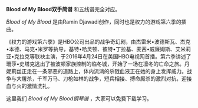 

**Blood of My Blood双手简谱** 和五线谱完全对应。

_Blood of My Blood_ 是由Ramin Djawadi创作，同时也是权力的游戏第六季的插曲。

《权力的游戏第六季》是HBO公司出品的战争奇幻剧，由杰雷米•波德斯瓦、杰克•本德、马克•米罗等执导，基特•哈灵顿、彼特•丁拉基、麦茜•威廉姆斯、艾米莉亚•克拉克等联袂主演，于2016年4月24日在美国HBO电视网首播。第六季讲述了珊莎•史塔克逃出了被波顿家族控制的临冬城，开始了一场在凛冬的亡命之旅。丹妮莉丝正走在一条邪恶的道路上，体内流淌的杀戮血液正在她的身上发挥威力。战争与大屠杀，千军万马、刀枪如林的战争，短兵相接、搏命厮杀的激烈对抗，迎接血与火的激情洗礼。

这里我们 _Blood of My Blood钢琴谱_ ，大家可以免费下载学习。

